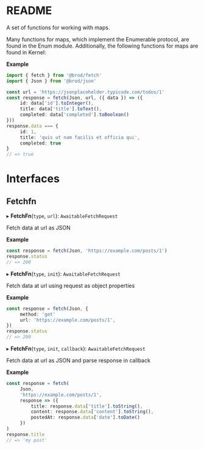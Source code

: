 # README

A set of functions for working with maps.

Many functions for maps, which implement the Enumerable protocol, are found in the Enum module. Additionally, the following functions for maps are found in Kernel:

**Example**

```typescript
import { fetch } from '@brod/fetch'
import { Json } from '@brod/json'

const url = 'https://jsonplaceholder.typicode.com/todos/1'
const response = fetch(Json, url, ({ data }) => ({
     id: data['id'].toInteger(),
     title: data['title'].toText(),
     completed: data['completed'].toBoolean()
}))
response.data === {
     id: 1,
     title: 'quis ut nam facilis et officia qui',
     completed: true
}
// => true
```

# Interfaces

## Fetchfn

▸ **FetchFn**(`type`, `url`): `AwaitableFetchRequest`

Fetch data at url as JSON

**Example**

```typescript
const response = fetch(Json, 'https://example.com/posts/1')
response.status
// => 200
```

▸ **FetchFn**(`type`, `init`): `AwaitableFetchRequest`

Fetch data at url using request as object properties

**Example**

```typescript
const response = fetch(Json, {
     method: 'get'
     url: 'https://example.com/posts/1',
})
response.status
// => 200
```

▸ **FetchFn**(`type`, `init`, `callback`): `AwaitableFetchRequest`

Fetch data at url as JSON and parse response in callback

**Example**

```typescript
const response = fetch(
     Json,
     'https://example.com/posts/1',
     response => ({
         title: response.data['title'].toString(),
         content: response.data['content'].toString(),
         postedAt: response.data['date'].toDate()
     })
)
response.title
// => 'my post'
```
